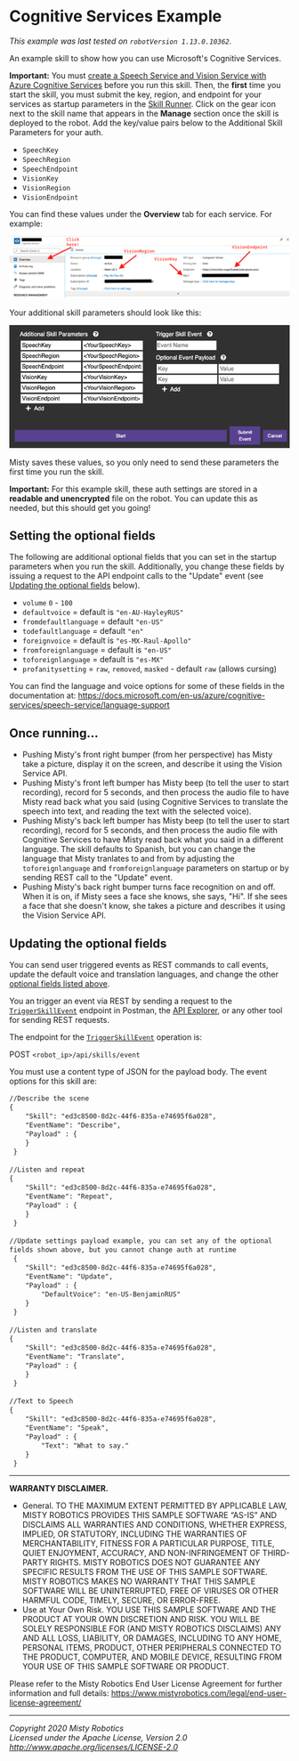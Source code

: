 # Cognitive Services Example

*This example was last tested on `robotVersion 1.13.0.10362`.*

An example skill to show how you can use Microsoft's Cognitive Services.

**Important:** You must [create a Speech Service and Vision Service with Azure Cognitive Services](https://docs.microsoft.com/en-us/azure/cognitive-services/cognitive-services-apis-create-account?tabs=multiservice%2Cwindows) before you run this skill. Then, the **first** time you start the skill, you must submit the key, region, and endpoint for your services as startup parameters in the [Skill Runner](http://sdk.mistyrobotics.com/skill-runner/index.html).  Click on the gear icon next to the skill name that appears in the **Manage** section once the skill is deployed to the robot. Add the key/value pairs below to the Additional Skill Parameters for your auth.

* `SpeechKey`
* `SpeechRegion`
* `SpeechEndpoint`
* `VisionKey`
* `VisionRegion`
* `VisionEndpoint`

You can find these values under the **Overview** tab for each service. For example:

![Vision service annotation](../../img/vision-service.png)

Your additional skill parameters should look like this:

![Additional skill parameters](../../img/skill-parameters.png)

Misty saves these values, so you only need to send these parameters the first time you run the skill.

**Important:** For this example skill, these auth settings are stored in a **readable and unencrypted** file on the robot. You can update this as needed, but this should get you going!

## Setting the optional fields

The following are additional optional fields that you can set in the startup parameters when you run the skill. Additionally, you change these fields by issuing a request to the API endpoint calls to the "Update" event (see [Updating the optional fields](./#updating-the-optional-fields) below).

* `volume` `0` - `100`
* `defaultvoice` = default is `"en-AU-HayleyRUS"`
* `fromdefaultlanguage` = default `"en-US"`
* `todefaultlanguage` = default `"en"`
* `foreignvoice` = default is `"es-MX-Raul-Apollo"`
* `fromforeignlanguage` = default is `"en-US"`
* `toforeignlanguage` = default is `"es-MX"`
* `profanitysetting` = `raw`, `removed`, `masked` - default `raw` (allows cursing)

You can find the language and voice options for some of these fields in the documentation at: 
https://docs.microsoft.com/en-us/azure/cognitive-services/speech-service/language-support

## Once running...

- Pushing Misty's front right bumper (from her perspective) has Misty take a picture, display it on the screen, and describe it using the Vision Service API.
- Pushing Misty's front left bumper has Misty beep (to tell the user to start recording), record for 5 seconds, and then process the audio file to have Misty read back what you said (using Cognitive Services to translate the speech into text, and reading the text with the selected voice).
- Pushing Misty's back left bumper has Misty beep (to tell the user to start recording), record for 5 seconds, and then process the audio file with Cognitive Services to have Misty read back what you said in a different language. The skill defaults to Spanish, but you can change the language that Misty tranlates to and from by adjusting the `toforeignlanguage` and `fromforeignlanguage` parameters on startup or by sending REST call to the "Update" event.
- Pushing Misty's back right bumper turns face recognition on and off. When it is on, if Misty sees a face she knows, she says, "Hi". If she sees a face that she doesn't know, she takes a picture and describes it using the Vision Service API.

## Updating the optional fields

You can send user triggered events as REST commands to call events, update the default voice and translation languages, and change the other [optional fields listed above](./#setting-the-optional-fields).

You an trigger an event via REST by sending a request to the [`TriggerSkillEvent`](https://docs.mistyrobotics.com/misty-ii/rest-api/api-reference/#triggerskillevent) endpoint in Postman, the [API Explorer](http://sdk.mistyrobotics.com/api-explorer/index.html), or any other tool for sending REST requests.

The endpoint for the [`TriggerSkillEvent`]() operation is: 

POST `<robot_ip>/api/skills/event`

You must use a content type of JSON for the payload body. The event options for this skill are:

```
//Describe the scene
{
 	"Skill": "ed3c8500-8d2c-44f6-835a-e74695f6a028",
 	"EventName": "Describe",
	"Payload" : {
 	}
 }

//Listen and repeat
{
 	"Skill": "ed3c8500-8d2c-44f6-835a-e74695f6a028",
 	"EventName": "Repeat",
	"Payload" : {
 	}
 }

//Update settings payload example, you can set any of the optional fields shown above, but you cannot change auth at runtime 
 {
 	"Skill": "ed3c8500-8d2c-44f6-835a-e74695f6a028",
 	"EventName": "Update",
	"Payload" : {
		"DefaultVoice": "en-US-BenjaminRUS"
 	}
 }

//Listen and translate
{
 	"Skill": "ed3c8500-8d2c-44f6-835a-e74695f6a028",
 	"EventName": "Translate",
	"Payload" : {
 	}
 }

//Text to Speech
{
 	"Skill": "ed3c8500-8d2c-44f6-835a-e74695f6a028",
 	"EventName": "Speak",
	"Payload" : {
		"Text": "What to say."
 	}
 }
```


---

**WARRANTY DISCLAIMER.**

* General. TO THE MAXIMUM EXTENT PERMITTED BY APPLICABLE LAW, MISTY ROBOTICS PROVIDES THIS SAMPLE SOFTWARE “AS-IS” AND DISCLAIMS ALL WARRANTIES AND CONDITIONS, WHETHER EXPRESS, IMPLIED, OR STATUTORY, INCLUDING THE WARRANTIES OF MERCHANTABILITY, FITNESS FOR A PARTICULAR PURPOSE, TITLE, QUIET ENJOYMENT, ACCURACY, AND NON-INFRINGEMENT OF THIRD-PARTY RIGHTS. MISTY ROBOTICS DOES NOT GUARANTEE ANY SPECIFIC RESULTS FROM THE USE OF THIS SAMPLE SOFTWARE. MISTY ROBOTICS MAKES NO WARRANTY THAT THIS SAMPLE SOFTWARE WILL BE UNINTERRUPTED, FREE OF VIRUSES OR OTHER HARMFUL CODE, TIMELY, SECURE, OR ERROR-FREE.
* Use at Your Own Risk. YOU USE THIS SAMPLE SOFTWARE AND THE PRODUCT AT YOUR OWN DISCRETION AND RISK. YOU WILL BE SOLELY RESPONSIBLE FOR (AND MISTY ROBOTICS DISCLAIMS) ANY AND ALL LOSS, LIABILITY, OR DAMAGES, INCLUDING TO ANY HOME, PERSONAL ITEMS, PRODUCT, OTHER PERIPHERALS CONNECTED TO THE PRODUCT, COMPUTER, AND MOBILE DEVICE, RESULTING FROM YOUR USE OF THIS SAMPLE SOFTWARE OR PRODUCT.

Please refer to the Misty Robotics End User License Agreement for further information and full details: https://www.mistyrobotics.com/legal/end-user-license-agreement/

--- 

*Copyright 2020 Misty Robotics*<br>
*Licensed under the Apache License, Version 2.0*<br>
*http://www.apache.org/licenses/LICENSE-2.0*

